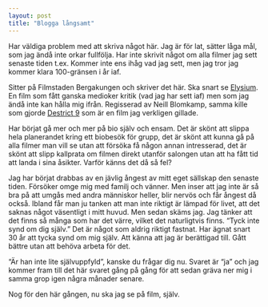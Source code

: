 ```yaml
---
layout: post
title: "Blogga långsamt"
---
```


Har väldiga problem med att skriva något här. Jag är för lat, sätter låga mål,
som jag ändå inte orkar fullfölja. Har inte skrivit något om alla filmer jag
sett senaste tiden t.ex. Kommer inte ens ihåg vad jag sett, men jag tror jag
kommer klara 100-gränsen i år iaf.

Sitter på Filmstaden Bergakungen och skriver det här. Ska snart se
[Elysium](http://www.imdb.com/title/tt1535108/). En film som fått ganska
medioker kritik (vad jag har sett iaf) men som jag ändå inte kan hålla mig
ifrån. Regisserad av Neill Blomkamp, samma kille som gjorde [Destrict
9](http://www.imdb.com/title/tt1136608/) som är en film jag verkligen gillade.

Har börjat gå mer och mer på bio själv och ensam. Det är skönt att slippa hela
planerandet kring ett biobesök för grupp, det är skönt att kunna gå på alla
filmer man vill se utan att försöka få någon annan intresserad, det är skönt
att slipp kallprata om filmen direkt utanför salongen utan att ha fått tid att
landa i sina åsikter. Varför känns det då så fel?

Jag har börjat drabbas av en jävlig ångest av mitt eget sällskap den senaste
tiden. Försöker omge mig med familj och vänner. Men inser att jag inte är så
bra på att umgås med andra människor heller, blir nervös och får ångest då
också. Ibland får man ju tanken att man inte riktigt är lämpad för livet, att
det saknas något väsentligt i mitt huvud. Men sedan skäms jag. Jag tänker att
det finns så många som har det värre, vilket det naturligtvis finns. “Tyck inte
synd om dig själv.” Det är något som aldrig riktigt fastnat. Har ägnat snart 30
år att tycka synd om mig själv. Att känna att jag är berättigad till. Gått
bättre utan att behöva arbeta för det.

“Är han inte lite självuppfyld”, kanske du frågar dig nu. Svaret är “ja” och
jag kommer fram till det här svaret gång på gång för att sedan gräva ner mig i
samma grop igen några månader senare.

Nog för den här gången, nu ska jag se på film, själv.